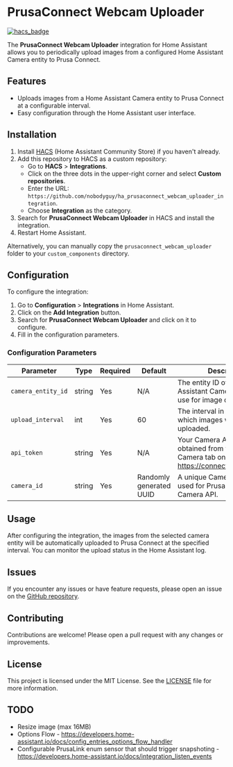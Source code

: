 # PrusaConnect Webcam Uploader

[![hacs_badge](https://img.shields.io/badge/HACS-Custom-orange.svg?style=flat-square)](https://github.com/custom-components/hacs)

The **PrusaConnect Webcam Uploader** integration for Home Assistant allows you to periodically upload images from a configured Home Assistant Camera entity to Prusa Connect.

## Features

- Uploads images from a Home Assistant Camera entity to Prusa Connect at a configurable interval.
- Easy configuration through the Home Assistant user interface.

## Installation

1. Install [HACS](https://hacs.xyz/) (Home Assistant Community Store) if you haven't already.
2. Add this repository to HACS as a custom repository:
   - Go to **HACS** > **Integrations**.
   - Click on the three dots in the upper-right corner and select **Custom repositories**.
   - Enter the URL: `https://github.com/nobodyguy/ha_prusaconnect_webcam_uploader_integration`.
   - Choose **Integration** as the category.
3. Search for **PrusaConnect Webcam Uploader** in HACS and install the integration.
4. Restart Home Assistant.

Alternatively, you can manually copy the `prusaconnect_webcam_uploader` folder to your `custom_components` directory.

## Configuration

To configure the integration:

1. Go to **Configuration** > **Integrations** in Home Assistant.
2. Click on the **Add Integration** button.
3. Search for **PrusaConnect Webcam Uploader** and click on it to configure.
4. Fill in the configuration parameters.

### Configuration Parameters

| Parameter          | Type   | Required | Default                                | Description                                                                 |
|--------------------|--------|----------|----------------------------------------|-----------------------------------------------------------------------------|
| `camera_entity_id` | string | Yes      | N/A                                    | The entity ID of the Home Assistant Camera entity to use for image capture. |
| `upload_interval`  | int    | Yes      | 60                                     | The interval in seconds at which images will be uploaded.                  |
| `api_token`        | string | Yes      | N/A                                    | Your Camera API token obtained from your printer's Camera tab on https://connect.prusa3d.com/.                                               |
| `camera_id`        | string | Yes      | Randomly generated UUID | A unique Camera fingerprint used for Prusa Connect Camera API.                       |

## Usage

After configuring the integration, the images from the selected camera entity will be automatically uploaded to Prusa Connect at the specified interval. You can monitor the upload status in the Home Assistant log.

## Issues

If you encounter any issues or have feature requests, please open an issue on the [GitHub repository](https://github.com/username/ha_prusaconnect_webcam_uploader_integration/issues).

## Contributing

Contributions are welcome! Please open a pull request with any changes or improvements.

## License

This project is licensed under the MIT License. See the [LICENSE](LICENSE) file for more information.


## TODO
* Resize image (max 16MB)
* Options Flow - https://developers.home-assistant.io/docs/config_entries_options_flow_handler
* Configurable PrusaLink enum sensor that should trigger snapshoting - https://developers.home-assistant.io/docs/integration_listen_events
